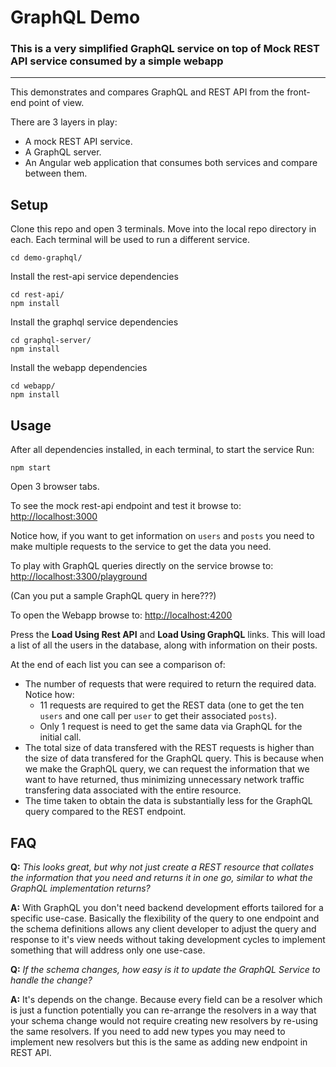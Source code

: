 # GraphQL Demo

### This is a very simplified GraphQL service on top of Mock REST API service consumed by a simple webapp
----------------------------------------------------

This demonstrates and compares GraphQL and REST API from the front-end point of view.

There are 3 layers in play:
- A mock REST API service.
- A GraphQL server.
- An Angular web application that consumes both services and compare between them.


## Setup

Clone this repo and open 3 terminals. Move into the local repo directory in each. Each terminal will be used to run a different service.
```
cd demo-graphql/
```

Install the rest-api service dependencies
```
cd rest-api/
npm install
```

Install the graphql service dependencies
```
cd graphql-server/
npm install
```

Install the webapp dependencies
```
cd webapp/
npm install
```

## Usage

After all dependencies installed, in each terminal, to start the service Run:
```
npm start
```

Open 3 browser tabs.

To see the mock rest-api endpoint and test it browse to:
<http://localhost:3000>

Notice how, if you want to get information on `users` and `posts` you need to make multiple requests to the service to get the data you need.

To play with GraphQL queries directly on the service browse to:
<http://localhost:3300/playground>

(Can you put a sample GraphQL query in here???)

To open the Webapp browse to:
<http://localhost:4200>

Press the **Load Using Rest API** and **Load Using GraphQL** links. This will load a list of all the users in the database, along with information on their posts.

At the end of each list you can see a comparison of:
 
 - The number of requests that were required to return the required data. Notice how:
     - 11 requests are required to get the REST data (one to get the ten `users` and one call per `user` to get their associated `posts`).
     - Only 1 request is need to get the same data via GraphQL for the initial call. 
 - The total size of data transfered with the REST requests is higher than the size of data transfered for the GraphQL query. This is because when we make the GraphQL query, we can request the information that we want to have returned, thus minimizing unnecessary network traffic transfering data associated with the entire resource.
 - The time taken to obtain the data is substantially less for the GraphQL query compared to the REST endpoint.
 
 ## FAQ
 
**Q:** _This looks great, but why not just create a REST resource that collates the information that you need and returns it in one go, similar to what the GraphQL implementation returns?_

**A:** With GraphQL you don't need backend development efforts tailored for a specific use-case. Basically the flexibility of the query to one endpoint and the schema definitions allows any client developer to adjust the query and response to it's view needs without taking development cycles to implement something that will address only one use-case.
 
 **Q:** _If the schema changes, how easy is it to update the GraphQL Service to handle the change?_
 
 **A:** It's depends on the change. Because every field can be a resolver which is just a function potentially you can re-arrange the resolvers in a way that your schema change would not require creating new resolvers by re-using the same resolvers. If you need to add new types you may need to implement new resolvers but this is the same as adding new endpoint in REST API.
 
 



